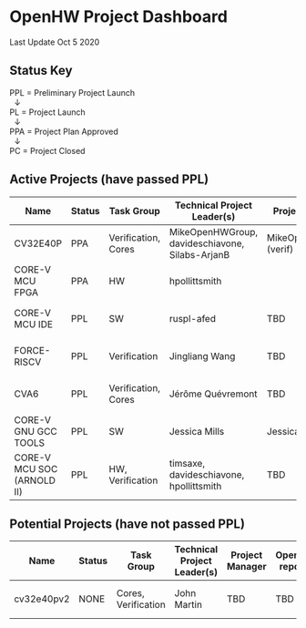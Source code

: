 
# OpenHW Project Dashboard

Last Update Oct 5 2020

## Status Key
PPL = Preliminary Project Launch  
&nbsp; &#8595;  
PL = Project Launch  
&nbsp; &#8595;  
PPA = Project Plan Approved  
&nbsp; &#8595;  
PC = Project Closed



## Active Projects (have passed PPL)

| Name     	  | Status 	| Task Group                          | Technical Project Leader(s)                   | Project Manager 	| OpenHW repo(s)  | EF Project 		| ECLIPSE CQ   	|  PPL 		| PL 		|PPA 		| Project Proposal (or Readme File) 						|
|----------	  |--------	|-----------------------------	|----------------------------------------------	|--------------------	|--------------	  | -----------------  	|-------------- |------------ 	|-------------- |-------------- |---------------------------------------------------------------------- |
| CV32E40P 	  | PPA     	| Verification,  Cores 		| MikeOpenHWGroup,  davideschiavone, Silabs-ArjanB  	| MikeOpenHWGroup (verif) | cv32e40p        | CORE-V Cores      	| 22444, 22415 	| grandfathered | grandfathered	| grandfathered	| (https://github.com/openhwgroup/cv32e40p/blob/master/README.md)		|
| CORE-V MCU FPGA | PPA         | HW    	                | hpollittsmith                             | 			| core-v-mcu      | CORE-V Cores      	| NONE 		| grandfathered | grandfathered	| grandfathered	| (https://github.com/openhwgroup/core-v-mcu/blob/master/README.md)  	|                
| CORE-V MCU IDE  | PPL       	| SW                            | ruspl-afed 				| TBD      	| core-v-ide-cdt  | CORE-V Cores 	| NONE       	| 20.08.31 	| 20.10.26 (P) 	| TBD		| https://github.com/openhwgroup/core-v-docs/blob/master/program/CORE-V%20IDE%20prelminary%20project%20proposal.md			|
| FORCE-RISCV  		|  PPL | Verification                  | Jingliang Wang 					| TBD     		| force-riscv     | CORE-V Cores 	| NONE       	| 20.09.28 (A)	| TBD 		| TBD		| https://github.com/openhwgroup/core-v-docs/blob/master/program/FORCE-RISCV%20ISG%20preliminary%20project%20proposal.md								|
| CVA6  		|  PPL | Verification, Cores           | Jérôme Quévremont 				| TBD     		| cva6       	  | CORE-V Cores 	| 22416       	| 20.09.28 (A)	| TBD 		| TBD		| https://github.com/openhwgroup/core-v-docs/blob/master/program/CVA6%20preliminary%20project%20proposal.md |
| CORE-V GNU GCC TOOLS  |  PPL | SW                            | Jessica Mills 				| Jessica Mills     		| corev-gcc       | not under EF 	| n/a       	| 20.10.05 (P)	| TBD	 	| TBD 		|  https://github.com/jeremybennett/core-v-docs/blob/jpb-gnu-tools-ppl/program/core-v-gnu-tools-ppl.md 	|							 	|
| CORE-V MCU SOC (ARNOLD II)  	|  PPL | HW, Verification              | timsaxe, davideschiavone, 	hpollittsmith   |  TBD     		| TBD       	  | CORE-V Cores 	| NONE       	| 20.10.05 (P)	| TBD 		| TBD		| https://github.com/openhwgroup/core-v-docs/blob/master/program/Preliminary%20project%20proposal%20for%20MCU%20SoC.md						 	|	


## Potential Projects (have not passed PPL)
| Name     	  | Status 	| Task Group                     | Technical Project Leader(s)                   | Project Manager 	| OpenHW repo(s)  | EF Project 		| ECLIPSE CQ   	|  PPL 		| PL 		|PPA 		| Project Proposal (or Readme File) 						|
|----------	  |--------	|-----------------------------	|----------------------------------------------	|--------------------	|--------------	  | -----------------  	|-------------- |------------ 	|-------------- |-------------- |---------------------------------------------------------------------- |
| cv32e40pv2  	|  NONE | Cores, Verification              | John Martin   |  TBD     		| TBD       	  | CORE-V Cores 	| NONE       	| 20.10.30 (P)	| TBD 		| TBD		| https://github.com/openhwgroup/core-v-docs/blob/master/program/CV32E40Pv2%20preliminary%20project%20proposal.md						 	|
